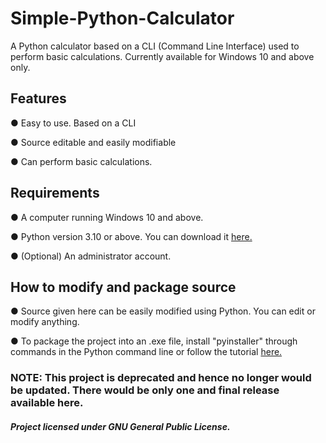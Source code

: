 # Simple-Python-Calculator
A Python calculator based on a CLI (Command Line Interface) used to perform basic calculations. Currently available for Windows 10 and above only.

## Features
● Easy to use. Based on a CLI

● Source editable and easily modifiable

● Can perform basic calculations.

## Requirements
● A computer running Windows 10 and above.

● Python version 3.10 or above. You can download it <a href="https://www.python.org/downloads/">here.</a>

● (Optional) An administrator account.

## How to modify and package source
● Source given here can be easily modified using Python. You can edit or modify anything.

● To package the project into an .exe file, install "pyinstaller" through commands in the Python command line or follow the tutorial <a href="https://www.geeksforgeeks.org/convert-python-script-to-exe-file/">here.</a>


### NOTE: This project is deprecated and hence no longer would be updated. There would be only one and final release available here.

##### Project licensed under GNU General Public License.
